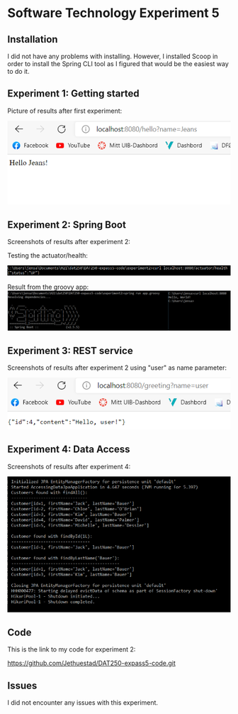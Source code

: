 # Software Technology Experiment 5


## Installation

I did not have any problems with installing. However, I installed Scoop in order to install
the Spring CLI tool as I figured that would be the easiest way to do it.


## Experiment 1: Getting started

Picture of results after first experiment:

![experiment 1](pictures_5/hellojens.png)


## Experiment 2: Spring Boot

Screenshots of results after experiment 2:

Testing the actuator/health:

![Experiment2](pictures_5/actuator_health.png)

Result from the groovy app:
![Experiment2groovy](pictures_5/groovy.png)

## Experiment 3: REST service

Screenshots of results after experiment 2 using "user" as name parameter:

![rest example](pictures_5/restspring.png)

## Experiment 4: Data Access

Screenshots of results after experiment 4:

![Experiment4_database entries](pictures_5/ex4_output.png)


## Code

This is the link to my code for experiment 2:

https://github.com/Jethuestad/DAT250-expass5-code.git


## Issues

I did not encounter any issues with this experiment.
